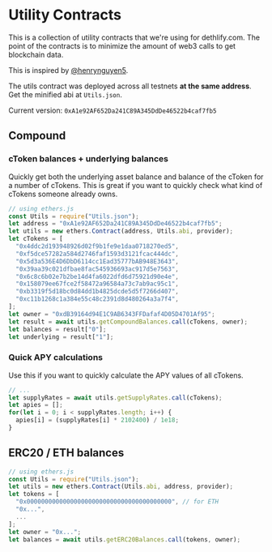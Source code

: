 # Utility Contracts

This is a collection of utility contracts that we're using for dethlify.com. The point of the contracts is to minimize the amount of web3 calls to get blockchain data.

This is inspired by [@henrynguyen5](https://github.com/henrynguyen5).

The utils contract was deployed across all testnets **at the same address**. Get the minified abi at `Utils.json`.

Current version: `0xA1e92AF652Da241C89A345DdDe46522b4caf7fb5`

## Compound

### cToken balances + underlying balances

Quickly get both the underlying asset balance and balance of the cToken for a number of cTokens. This is great if you want to quickly check what kind of cTokens someone already owns.

```javascript
// using ethers.js
const Utils = require("Utils.json");
let address = "0xA1e92AF652Da241C89A345DdDe46522b4caf7fb5";
let utils = new ethers.Contract(address, Utils.abi, provider);
let cTokens = [
  "0x4ddc2d193948926d02f9b1fe9e1daa0718270ed5",
  "0xf5dce57282a584d2746faf1593d3121fcac444dc",
  "0x5d3a536E4D6DbD6114cc1Ead35777bAB948E3643",
  "0x39aa39c021dfbae8fac545936693ac917d5e7563",
  "0x6c8c6b02e7b2be14d4fa6022dfd6d75921d90e4e",
  "0x158079ee67fce2f58472a96584a73c7ab9ac95c1",
  "0xb3319f5d18bc0d84dd1b4825dcde5d5f7266d407",
  "0xc11b1268c1a384e55c48c2391d8d480264a3a7f4",
];
let owner = "0xdB39164d94E1C9AB6343FFDafaf4D05D4701Af95";
let result = await utils.getCompoundBalances.call(cTokens, owner);
let balances = result["0"];
let underlying = result["1"];
```

### Quick APY calculations

Use this if you want to quickly calculate the APY values of all cTokens.


```javascript
// ...
let supplyRates = await utils.getSupplyRates.call(cTokens);
let apies = [];
for(let i = 0; i < supplyRates.length; i++) {
  apies[i] = (supplyRates[i] * 2102400) / 1e18;
}
```


## ERC20 / ETH balances


```javascript
// using ethers.js
const Utils = require("Utils.json");
let utils = new ethers.Contract(Utils.abi, address, provider);
let tokens = [
  "0x0000000000000000000000000000000000000000", // for ETH
  "0x...",
  ...
];
let owner = "0x...";
let balances = await utils.getERC20Balances.call(tokens, owner);
```
